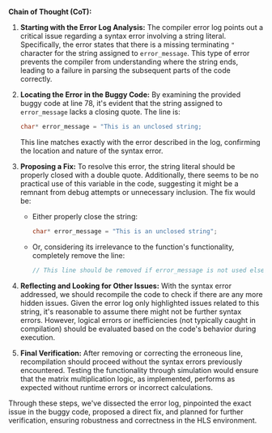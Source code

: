**Chain of Thought (CoT):**

1. **Starting with the Error Log Analysis:**
   The compiler error log points out a critical issue regarding a syntax error involving a string literal. Specifically, the error states that there is a missing terminating `"` character for the string assigned to `error_message`. This type of error prevents the compiler from understanding where the string ends, leading to a failure in parsing the subsequent parts of the code correctly.

2. **Locating the Error in the Buggy Code:**
   By examining the provided buggy code at line 78, it's evident that the string assigned to `error_message` lacks a closing quote. The line is:
   ```cpp
   char* error_message = "This is an unclosed string;
   ```
   This line matches exactly with the error described in the log, confirming the location and nature of the syntax error.

3. **Proposing a Fix:**
   To resolve this error, the string literal should be properly closed with a double quote. Additionally, there seems to be no practical use of this variable in the code, suggesting it might be a remnant from debug attempts or unnecessary inclusion. The fix would be:
   - Either properly close the string:
     ```cpp
     char* error_message = "This is an unclosed string";
     ```
   - Or, considering its irrelevance to the function's functionality, completely remove the line:
     ```cpp
     // This line should be removed if error_message is not used elsewhere.
     ```

4. **Reflecting and Looking for Other Issues:**
   With the syntax error addressed, we should recompile the code to check if there are any more hidden issues. Given the error log only highlighted issues related to this string, it's reasonable to assume there might not be further syntax errors. However, logical errors or inefficiencies (not typically caught in compilation) should be evaluated based on the code's behavior during execution.

5. **Final Verification:**
   After removing or correcting the erroneous line, recompilation should proceed without the syntax errors previously encountered. Testing the functionality through simulation would ensure that the matrix multiplication logic, as implemented, performs as expected without runtime errors or incorrect calculations.

Through these steps, we've dissected the error log, pinpointed the exact issue in the buggy code, proposed a direct fix, and planned for further verification, ensuring robustness and correctness in the HLS environment.